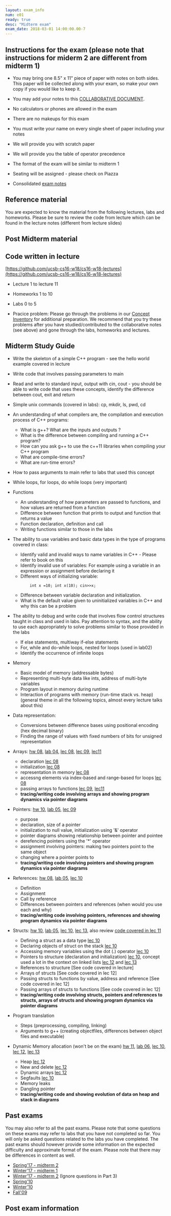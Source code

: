 ```yaml
---
layout: exam_info
num: e01
ready: true
desc: "Midterm exam"
exam_date: 2018-03-01 14:00:00.00-7
---
```


## Instructions for the exam (please note that instructions for miderm 2 are different from midterm 1)

* You may bring one 8.5" x 11" piece of paper with notes on both sides. This paper will be collected along with your exam, so make your own copy if you would like to keep it.
* You may add your notes to this [COLLABORATIVE DOCUMENT](https://docs.google.com/document/d/1ctpQAlAiTz5L8m8m9ibGlQG9Jcir4xmIUFiknvRR0wk/edit?usp=sharing).
* No calculators or phones are allowed in the exam  
* There are no makeups for this exam
* You must write your name on every single sheet of paper including your notes
* We will provide you with scratch paper
* We will provide you the table of operator precedence
* The format of the exam will be similar to midterm 1
* Seating will be assigned - please check on Piazza

* Consolidated [exam notes](
https://docs.google.com/document/d/1reYOFGbQjos9PJIIVppPSorxpzcMSS9YfdP9MNWnesI/edit?usp=sharing
 )

## Reference material
You are expected to know the material from the following lectures, labs and homeworks. Please be sure to review the code from lecture which can be found in the lecture notes (different from lecture slides)

## Post Midterm material

## Code written in lecture
[https://github.com/ucsb-cs16-w18/cs16-w18-lectures](https://github.com/ucsb-cs16-w18/cs16-w18-lectures)
* Lecture 1 to lecture 11
* Homeworks 1 to 10
* Labs 0 to 5

* Pracice problem: Please go through the problems in our [Concept Inventory](https://drive.google.com/drive/folders/0B1z9k2M7uTvJaE9rR0F0OVV5ZWs?usp=sharing) for additional preparation. We recommend that you try these problems after you have studied/contributed to the collaborative notes (see above) and gone through the labs, homeworks and lectures.


## Midterm Study Guide

* Write the skeleton of a simple C++ program - see the hello world example covered in lecture
* Write code that involves passing parameters to main
* Read and write to standard input, output with cin, cout - you should be able to write code that uses these concepts, identify the difference between cout, exit and return 
* Simple unix commands (covered in labs): cp, mkdir, ls, pwd, cd
* An understanding of what compilers are, the compilation and execution process of C++ programs: 
	* What is g++? What are the inputs and outputs ?
	* What is the difference between compiling and running a C++ program?
	* How can you ask g++ to use the c++11 libraries when compiling your C++ program
	* What are compile-time errors?
	* What are run-time errors?

* How to pass arguments to main refer to labs that used this concept

* While loops, for loops, do while loops (very important)

* Functions
  * An understanding of how parameters are passed to functions, and how values are returned from a function
  * Difference between function that prints to output and function that returns a value
  * Function declaration, definition and call
  * Writing functions similar to those in the labs

* The ability to use variables and basic data types in the type of programs covered in class:
	* Identify valid and invalid ways to name variables in C++ - Please refer to book on this
	* Identify invalid use of variables: For example using a variable in an expression or assignment before declaring it
	* Different ways of initializing variable: 
		```
			int x =10; int x(10); cin>>x;
		```
	* Difference between variable declaration and initialization.
	* What is the default value given to uninitialized variables in C++ and why this can be a problem

* The ability to debug and write code that involves flow control structures taught in class and used in labs. Pay attention to syntax, and the ability to use each appropriately to solve problems similar to those provided in the labs
	* If else statements, multiway if-else statements
	* For, while and do-while loops, nested for loops (used in lab02)
	* Identify the occurrence of infinite loops

* Memory
    * Basic model of memory (addressable bytes)
    * Representing multi-byte data like ints, address of multi-byte variables
    * Program layout in memory during runtime
    * Interaction of programs with memory (run-time stack vs. heap) (general theme in all the following topics, almost every lecture talks about this)

* Data representation:
    * Conversions between difference bases using positional encoding (hex decimal binary)
    * Finding the range of values with fixed numbers of bits for unsigned representation

* Arrays: [hw 08](/hwk/h08/),  [lab 04](/lab/lab04/), [lec 08](/lectures/lect08/), [lec 09](/lectures/lect09/), [lec11](/lectures/lect11/)
    * declaration [lec 08](/lectures/lect08/)
    * initialization [lec 08](/lectures/lect08/)
    * representation in memory [lec 08](/lectures/lect08/)
    * accessng elements via index-based and range-based for loops [lec 08](/lectures/lect08/)
    * passing arrays to functions [lec 09](/lectures/lect09/), [lec11](/lectures/lect11/)
    * **tracing/writing code involving arrays and showing program dynamics via pointer diagrams**

* Pointers: [hw 10](/hwk/h10/),  [lab 05](/lab/lab05/), [lec 09](/lectures/lect09/)
    * purpose
    * declaration, size of a pointer
    * initialization to null value, initialization using '&' operator
    * pointer diagrams showing relationship between pointer and pointee
    * derefencing pointers using the '*' operator
    * assignment involving pointers: making two pointers point to the same object
    * changing where a pointer points to
    * **tracing/writing code involving pointers and showing program dynamics via pointer diagrams**

* References: [hw 08](/hwk/h08/), [lab 05](/lab/lab05/), [lec 10](/lectures/lect10/)
    * Definition
    * Assignment
    * Call by reference
    * Differences between pointers and references (when would you use each and why)
    * **tracing/writing code involving pointers, references and showing program dynamics via pointer diagrams**

* Structs: [hw 10](/hwk/h10/), [lab 05](/lab/lab05/), [lec 10](/lectures/lect10/), [lec 13](/lectures/lect13/), also review [code covered in lec 11](https://github.com/ucsb-cs16-wi17/lecture-02-16)
    * Defining a struct as a data type [lec 10](/lectures/lect10/)
    * Declaring objects of struct on the stack [lec 10](/lectures/lect10/)
    * Accessing memory variables using the dot (.) operator [lec 10](/lectures/lect10/)
    * Pointers to structure (declaration and initialization) [lec 10](/lectures/lect10/), concept used a lot in the context on linked lists [lec 12](/lectures/lect12/) and [lec 13](/lectures/lect13/)
    * References to structure [See code covered in lecture]
    * Arrays of structs [See code covered in lec 12]
    * Passing structs to functions by value, address and reference [See code covered in lec 12]
    * Passing arrays of structs to functions [See code covered in lec 12]
    * **tracing/writing code involving structs, pointers and references to structs, arrays of structs and showing program dynamics via pointer diagrams**

* Program translation
    * Steps (preprocessing, compiling, linking)
    * Arguments to g++ (creating objectfiles, differences between object files and executable)

* Dynamic Memory allocation (won't be on the exam) [hw 11](/hwk/h11/), [lab 06](/lab/lab06/), [lec 10](/lectures/lect10/), [lec 12](/lectures/lect12/), [lec 13](/lectures/lect13/)
    * Heap [lec 12](/lectures/lect12/)
    * New and delete [lec 12](/lectures/lect12/)
    * Dynamic arrays [lec 12](/lectures/lect12/)
    * Segfaults [lec 10](/lectures/lect10/)
    * Memory leaks
    * Dangling pointer
    * **tracing/writing code and showing evolution of data on heap and stack in diagrams**


## Past exams
You may also refer to all the past exams. Please note that some questions on these exams may refer to labs that you have not completed so far. You will only be asked questions related to the labs you have completed. The past exams should however provide some information on the expected difficulty and approximate format of the exam. Please note that there may be differences in content as well.

* [Spring'17 - midterm 2](https://docs.google.com/document/d/1ntjJnT3H9DAeQbygjyJoC6PLHIM9xyarSTFpOGF9KsU/edit?usp=sharing)
* [Winter'17 - midterm 1](https://drive.google.com/file/d/0B__7284Jee0fS1hYSW1yMUpYd2s/view?usp=sharing)
* [Winter'17 - midterm 2](https://drive.google.com/open?id=0B1z9k2M7uTvJQlVPZnZMM2JiQkk) (Ignore questions in Part 3)
* [Spring'10](http://www.cs.ucsb.edu/~pconrad/cs16/10S/exams/)
* [Winter'10](http://www.cs.ucsb.edu/~pconrad/cs16/10W/exams/)
* [Fall'09](http://www.cs.ucsb.edu/~pconrad/cs16/09F/exams)

## Post exam information
